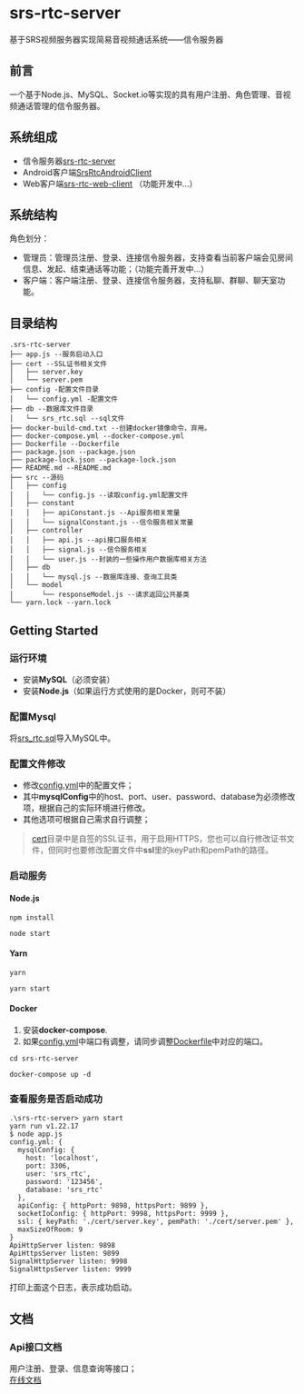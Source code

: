 # srs-rtc-server
基于SRS视频服务器实现简易音视频通话系统——信令服务器

## 前言
一个基于Node.js、MySQL、Socket.io等实现的具有用户注册、角色管理、音视频通话管理的信令服务器。

## 系统组成
- 信令服务器[srs-rtc-server](https://github.com/shenbengit/srs-rtc-server) 
- Android客户端[SrsRtcAndroidClient](https://github.com/shenbengit/SrsRtcAndroidClient) 
- Web客户端[srs-rtc-web-client](https://github.com/shenbengit/srs-rtc-web-client) （功能开发中...）

## 系统结构
角色划分：
- 管理员：管理员注册、登录、连接信令服务器，支持查看当前客户端会见房间信息、发起、结束通话等功能；（功能完善开发中...）
- 客户端：客户端注册、登录、连接信令服务器，支持私聊、群聊、聊天室功能。

## 目录结构
```
.srs-rtc-server
├── app.js --服务启动入口
├── cert --SSL证书相关文件
│   ├── server.key
│   └── server.pem
├── config -配置文件目录
│   └── config.yml -配置文件
├── db --数据库文件目录
│   └── srs_rtc.sql --sql文件
├── docker-build-cmd.txt --创建docker镜像命令，弃用。
├── docker-compose.yml --docker-compose.yml
├── Dockerfile --Dockerfile
├── package.json --package.json
├── package-lock.json --package-lock.json
├── README.md --README.md
├── src --源码
│   ├── config 
│   │   └── config.js --读取config.yml配置文件
│   ├── constant
│   │   ├── apiConstant.js --Api服务相关常量
│   │   └── signalConstant.js --信令服务相关常量
│   ├── controller
│   │   ├── api.js --api接口服务相关
│   │   ├── signal.js --信令服务相关
│   │   └── user.js --封装的一些操作用户数据库相关方法
│   ├── db
│   │   └── mysql.js --数据库连接、查询工具类
│   └── model
│       └── responseModel.js --请求返回公共基类
└── yarn.lock --yarn.lock

```

## Getting Started

### 运行环境
- 安装**MySQL**（必须安装）
- 安装**Node.js**（如果运行方式使用的是Docker，则可不装）

### 配置Mysql
将[srs_rtc.sql](https://github.com/shenbengit/srs-rtc-server/blob/master/db/srs_rtc.sql)导入MySQL中。

### 配置文件修改
- 修改[config.yml](https://github.com/shenbengit/srs-rtc-server/blob/master/config/config.yml)中的配置文件；    
- 其中**mysqlConfig**中的host、port、user、password、database为必须修改项，根据自己的实际环境进行修改。
- 其他选项可根据自己需求自行调整；
> [cert](https://github.com/shenbengit/srs-rtc-server/tree/master/cert)目录中是自签的SSL证书，用于启用HTTPS，您也可以自行修改证书文件，但同时也要修改配置文件中**ssl**里的keyPath和pemPath的路径。
### 启动服务
#### Node.js
```shell
npm install

node start
```
#### Yarn
```shell
yarn

yarn start
```
#### Docker
1. 安装**docker-compose**.
2. 如果[config.yml](https://github.com/shenbengit/srs-rtc-server/blob/master/config/config.yml)中端口有调整，请同步调整[Dockerfile](https://github.com/shenbengit/srs-rtc-server/blob/master/Dockerfile)中对应的端口。


```shell
cd srs-rtc-server

docker-compose up -d
```
### 查看服务是否启动成功
```shell
.\srs-rtc-server> yarn start
yarn run v1.22.17
$ node app.js
config.yml: {
  mysqlConfig: {
    host: 'localhost',
    port: 3306,
    user: 'srs_rtc',
    password: '123456',
    database: 'srs_rtc'
  },
  apiConfig: { httpPort: 9898, httpsPort: 9899 },
  socketIoConfig: { httpPort: 9998, httpsPort: 9999 },
  ssl: { keyPath: './cert/server.key', pemPath: './cert/server.pem' },
  maxSizeOfRoom: 9
}
ApiHttpServer listen: 9898
ApiHttpsServer listen: 9899
SignalHttpServer listen: 9998
SignalHttpsServer listen: 9999

```
打印上面这个日志，表示成功启动。

## 文档
### Api接口文档
用户注册、登录、信息查询等接口；    
[在线文档](https://www.eolink.com/share/index?shareCode=NN6pDm)
